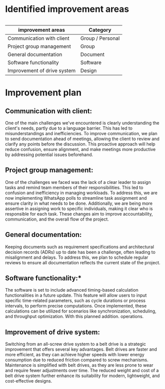 
# Identified improvement areas
<div style="float: left; wdth: auto">

| **improvement areas**         | **Category**            |
|------------------------------ |-------------------------|
| Communication with client     | Group / Personal
| Project group management      | Group    
| General documentation         | Document
| Software functionality        | Software
| Improvement of drive system   | Design

<div>

# Improvement plan

## Communication with client:
One of the main challenges we've encountered is clearly understanding the client's needs, partly due to a language barrier. This has led to misunderstandings and inefficiencies. To improve communication, we plan to send documentation ahead of meetings, allowing the client to review and clarify any points before the discussion. This proactive approach will help reduce confusion, ensure alignment, and make meetings more productive by addressing potential issues beforehand.


## Project group management:
One of the challenges we faced was the lack of a clear leader to assign tasks and remind team members of their responsibilities. This led to confusion and inefficiency in managing workloads. To address this, we are now implementing WhatsApp polls to streamline task assignment and ensure clarity in what needs to be done. Additionally, we are being more assertive in assigning work to specific individuals, making it clear who is responsible for each task. These changes aim to improve accountability, communication, and the overall flow of the project.


## General documentation:
Keeping documents such as requirement specifications and architectural decision records (ADRs) up to date has been a challenge, often leading to misalignment and delays. To address this, we plan to schedule regular reviews to ensure all documentation reflects the current state of the project. 


## Software functionality:*
The software is set to include advanced timing-based calculation functionalities in a future update. This feature will allow users to input specific time-related parameters, such as cycle durations or process intervals, to perform precise computations. Once implemented, these calculations can be utilized for scenarios like synchronization, scheduling, and throughput optimization. With this planned addition. operations.


## Improvement of drive system:
Switching from an all-screw drive system to a belt drive is a strategic improvement that offers several key advantages. Belt drives are faster and more efficient, as they can achieve higher speeds with lower energy consumption due to reduced friction compared to screw mechanisms. Maintenance is simplified with belt drives, as they are less prone to wear and require fewer adjustments over time. The reduced weight and cost of a belt drive system further enhance its suitability for modern, lightweight, and cost-effective designs.